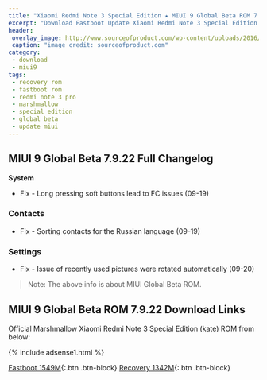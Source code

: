 ```yaml
---
title: "Xiaomi Redmi Note 3 Special Edition ★ MIUI 9 Global Beta ROM 7.9.22 ★ Download"
excerpt: "Download Fastboot Update Xiaomi Redmi Note 3 Special Edition MIUI 9 Global Beta ROM 7.9.22"
header:
 overlay_image: http://www.sourceofproduct.com/wp-content/uploads/2016/04/1-2.jpg
 caption: "image credit: sourceofproduct.com"
category:
 - download
 - miui9
tags:
 - recovery rom
 - fastboot rom
 - redmi note 3 pro
 - marshmallow
 - special edition
 - global beta
 - update miui
---
```

## MIUI 9 Global Beta 7.9.22 Full Changelog
**System**
- Fix - Long pressing soft buttons lead to FC issues (09-19)

### Contacts
- Fix - Sorting contacts for the Russian language (09-19)

### Settings
- Fix - Issue of recently used pictures were rotated automatically (09-20)

> Note: The above info is about MIUI Global Beta ROM.

## MIUI 9 Global Beta ROM 7.9.22 Download Links

Official Marshmallow Xiaomi Redmi Note 3 Special Edition (kate) ROM from below:

{% include adsense1.html %}

[Fastboot 1549M](http://bigota.d.miui.com/7.9.22/kate_global_images_7.9.22_20170922.0000.00_6.0_global_1341ffc23d.tgz){:.btn .btn-block}
[Recovery 1342M](http://bigota.d.miui.com/7.9.22/miui_HMNote3ProtwGlobal_7.9.22_824634247b_6.0.zip){:.btn .btn-block}